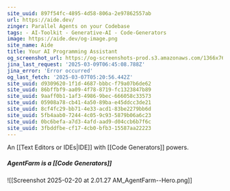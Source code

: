 ```yaml
---
site_uuid: 897f54fc-4895-4d58-806a-2e97862557ab
url: https://aide.dev/
zinger: Parallel Agents on your Codebase
tags: - AI-Toolkit - Generative-AI - Code-Generators
image: https://aide.dev/og-image.png
site_name: Aide
title: Your AI Programming Assistant
og_screenshot_url: https://og-screenshots-prod.s3.amazonaws.com/1366x768/80/false/2c7b5bee8b50b726de07a9708dbf988fec9744fc0bb01ec7bb7dede0b2daade5.jpeg
jina_last_request: '2025-03-09T06:45:08.788Z'
jina_error: 'Error occurred'
og_last_fetch: '2025-03-07T05:20:56.442Z'
site_uuid: d9309620-1f1d-4687-bbbc-f79a07b6de62
site_uuid: 86bffbf9-aa09-4f78-8719-fc1323847b89
site_uuid: 9aaff0b1-1af3-4986-9bec-666058c33573
site_uuid: 05908a78-cb41-4a50-89ba-e45ddcc3de21
site_uuid: 8cf4fc29-bb71-4e33-acd1-83be2279bb6d
site_uuid: 5fb4aab0-7244-4c05-9c93-5879b06a6c23
site_uuid: 0bc6befa-a7d3-4afd-aad9-d04ccb6b7f6c
site_uuid: 3fbddfbe-cf17-4cb0-bfb3-15587aa22223
---
```

An [[Text Editors or IDEs|IDE]] with [[Code Generators]] powers.  

##### AgentFarm is a [[Code Generators]]
![[Screenshot 2025-02-20 at 2.01.27 AM_AgentFarm--Hero.png]]
